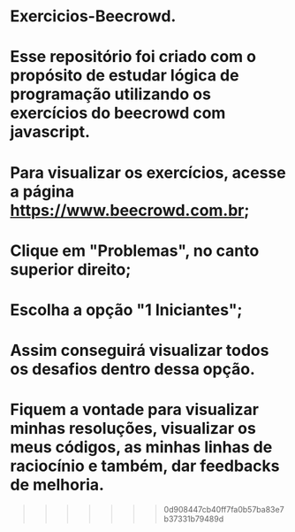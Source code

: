 # Exercicios-Beecrowd.
# Esse repositório foi criado com o propósito de estudar lógica de programação utilizando os exercícios do beecrowd com javascript. 
# Para visualizar os exercícios, acesse a página https://www.beecrowd.com.br;
# Clique em "Problemas", no canto superior direito;
# Escolha a opção "1 Iniciantes";
# Assim conseguirá visualizar todos os desafios dentro dessa opção.
# Fiquem a vontade para visualizar minhas resoluções, visualizar os meus códigos, as minhas linhas de raciocínio e também, dar feedbacks de melhoria.
>>>>>>> 0d908447cb40ff7fa0b57ba83e7b37331b79489d
